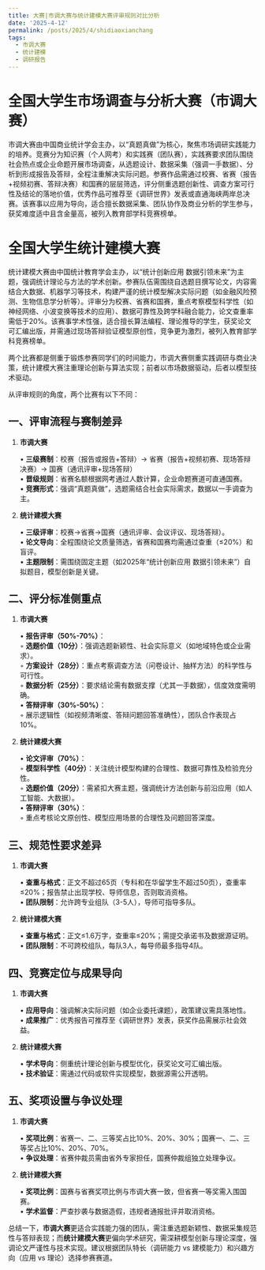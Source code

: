 ```yaml
---
title: 大赛|市调大赛与统计建模大赛评审规则对比分析
date: '2025-4-12'
permalink: /posts/2025/4/shidiaoxianchang
tags:
  - 市调大赛
  - 统计建模
  - 调研报告
---
```



# 全国大学生市场调查与分析大赛（市调大赛）  

市调大赛由中国商业统计学会主办，以“真题真做”为核心，聚焦市场调研实践能力的培养。竞赛分为知识赛（个人网考）和实践赛（团队赛），实践赛要求团队围绕社会热点或企业命题开展市场调查，从选题设计、数据采集（强调一手数据）、分析到形成报告及答辩，全程注重解决实际问题。参赛作品需通过校赛、省赛（报告+视频初赛、答辩决赛）和国赛的层层筛选，评分侧重选题创新性、调查方案可行性及结论的落地价值，优秀作品可推荐至《调研世界》发表或直通海峡两岸总决赛。该赛事以应用为导向，适合擅长数据采集、团队协作及商业分析的学生参与，获奖难度适中且含金量高，被列入教育部学科竞赛榜单。

# 全国大学生统计建模大赛 

统计建模大赛由中国统计教育学会主办，以“统计创新应用 数据引领未来”为主题，强调统计理论与方法的学术创新。参赛队伍需围绕自选题目撰写论文，内容需结合大数据、机器学习等技术，构建严谨的统计模型解决实际问题（如金融风险预测、生物信息学分析等）。评审分为校赛、省赛和国赛，重点考察模型科学性（如神经网络、小波变换等技术的应用）、数据可靠性及跨学科融合能力，论文查重率需低于20%。该赛事学术性强，适合擅长算法编程、理论推导的学生，获奖论文可汇编出版，并需通过现场答辩验证模型原创性，竞争更为激烈，被列入教育部学科竞赛榜单。 

两个比赛都是侧重于锻炼参赛同学们的时间能力，市调大赛侧重实践调研与商业决策，统计建模大赛注重理论创新与算法实现；前者以市场数据驱动，后者以模型技术驱动。

从评审规则的角度，两个比赛有以下不同：

## 一、**评审流程与赛制差异**

1. **市调大赛** 

   • **三级赛制**：校赛（报告或报告+答辩）→ 省赛（报告+视频初赛、现场答辩决赛）→ 国赛（通讯评审+现场答辩）  
   • **晋级规则**：省赛名额根据网考通过人数计算，企业命题赛道可直通国赛。  
   • **竞赛形式**：强调“真题真做”，选题需结合社会实际需求，数据以一手调查为主。  

2. **统计建模大赛**  

   • **三级评审**：校赛→省赛→国赛（通讯评审、会议评议、现场答辩）。  
   • **论文导向**：全程围绕论文质量筛选，省赛和国赛均需通过查重（≤20%）和盲评。  
   • **主题限制**：需围绕固定主题（如2025年“统计创新应用 数据引领未来”）自拟题目，模型创新是关键。  


## 二、**评分标准侧重点**

1. **市调大赛**  

   • **报告评审（50%-70%）**：  
     ◦ **选题价值（10分）**：强调选题新颖性、社会实际意义（如地域特色或企业需求）。  
     ◦ **方案设计（28分）**：重点考察调查方法（问卷设计、抽样方法）的科学性与可行性。  
     ◦ **数据分析（25分）**：要求结论需有数据支撑（尤其一手数据），信度效度需明确。  
   • **答辩评审（30%-50%）**：  
     ◦ 展示逻辑性（如视频清晰度、答辩问题回答准确性），团队合作表现占10%。  

2. **统计建模大赛**  

   • **论文评审（70%）**：  
     ◦ **模型科学性（40分）**：关注统计模型构建的合理性、数据可靠性及检验充分性。  
     ◦ **选题价值（20分）**：需紧扣大赛主题，强调统计方法创新与前沿应用（如人工智能、大数据）。  
   • **答辩评审（30%）**：  
     ◦ 重点考核论文原创性、模型应用场景的合理性及问题回答深度。  


## 三、**规范性要求差异**
1. **市调大赛**  

   • **查重与格式**：正文不超过65页（专科和在华留学生不超过50页），查重率≤20%；报告禁止出现学校、导师信息，否则取消资格。  
   • **团队限制**：允许跨专业组队（3-5人），导师可指导多队。  

2. **统计建模大赛** 

   • **查重与格式**：正文≤1.6万字，查重率≤20%；需提交承诺书及数据源证明。  
   • **团队限制**：不可跨校组队，每队3人，每导师最多指导4队。  



## 四、**竞赛定位与成果导向**

1. **市调大赛**  

   • **应用导向**：强调解决实际问题（如企业委托课题），政策建议需具落地性。  
   • **成果推广**：优秀报告可推荐至《调研世界》发表，获奖作品需展示社会效益。  

2. **统计建模大赛**  

   • **学术导向**：侧重统计理论创新与模型优化，获奖论文可汇编出版。  
   • **技术验证**：需通过代码或软件实现模型，数据源需公开透明。  


## 五、**奖项设置与争议处理**

1. **市调大赛**  

   • **奖项比例**：省赛一、二、三等奖占比10%、20%、30%；国赛一、二、三等奖占比10%、20%、70%。  
   • **争议处理**：省赛仲裁员需由省外专家担任，国赛仲裁组独立处理争议。  

2. **统计建模大赛** 

   • **奖项比例**：国赛与省赛奖项比例与市调大赛一致，但省赛一等奖需入围国赛。  
   • **学术监督**：严查抄袭与数据造假，违规者通报批评并取消资格。  



总结一下，**市调大赛**更适合实践能力强的团队，需注重选题新颖性、数据采集规范性与答辩表现；而**统计建模大赛**更偏向学术研究，需深耕模型创新与理论深度，强调论文严谨性与技术实现。建议根据团队特长（调研能力 vs 建模能力）和兴趣方向（应用 vs 理论）选择参赛赛道。